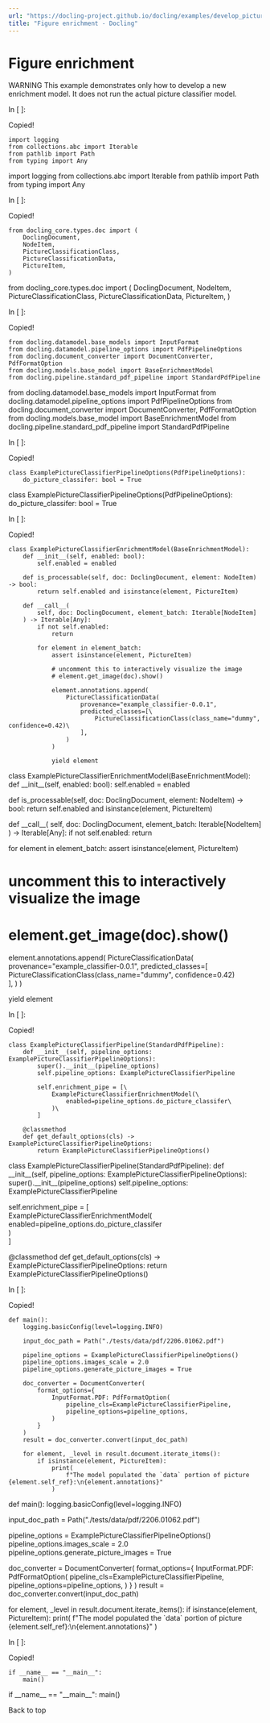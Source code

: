 ```yaml
---
url: "https://docling-project.github.io/docling/examples/develop_picture_enrichment/"
title: "Figure enrichment - Docling"
---
```


# Figure enrichment

WARNING
This example demonstrates only how to develop a new enrichment model.
It does not run the actual picture classifier model.

In \[ \]:

Copied!

```
import logging
from collections.abc import Iterable
from pathlib import Path
from typing import Any

```

import logging
from collections.abc import Iterable
from pathlib import Path
from typing import Any

In \[ \]:

Copied!

```
from docling_core.types.doc import (
    DoclingDocument,
    NodeItem,
    PictureClassificationClass,
    PictureClassificationData,
    PictureItem,
)

```

from docling\_core.types.doc import (
DoclingDocument,
NodeItem,
PictureClassificationClass,
PictureClassificationData,
PictureItem,
)

In \[ \]:

Copied!

```
from docling.datamodel.base_models import InputFormat
from docling.datamodel.pipeline_options import PdfPipelineOptions
from docling.document_converter import DocumentConverter, PdfFormatOption
from docling.models.base_model import BaseEnrichmentModel
from docling.pipeline.standard_pdf_pipeline import StandardPdfPipeline

```

from docling.datamodel.base\_models import InputFormat
from docling.datamodel.pipeline\_options import PdfPipelineOptions
from docling.document\_converter import DocumentConverter, PdfFormatOption
from docling.models.base\_model import BaseEnrichmentModel
from docling.pipeline.standard\_pdf\_pipeline import StandardPdfPipeline

In \[ \]:

Copied!

```
class ExamplePictureClassifierPipelineOptions(PdfPipelineOptions):
    do_picture_classifer: bool = True

```

class ExamplePictureClassifierPipelineOptions(PdfPipelineOptions):
do\_picture\_classifer: bool = True

In \[ \]:

Copied!

```
class ExamplePictureClassifierEnrichmentModel(BaseEnrichmentModel):
    def __init__(self, enabled: bool):
        self.enabled = enabled

    def is_processable(self, doc: DoclingDocument, element: NodeItem) -> bool:
        return self.enabled and isinstance(element, PictureItem)

    def __call__(
        self, doc: DoclingDocument, element_batch: Iterable[NodeItem]
    ) -> Iterable[Any]:
        if not self.enabled:
            return

        for element in element_batch:
            assert isinstance(element, PictureItem)

            # uncomment this to interactively visualize the image
            # element.get_image(doc).show()

            element.annotations.append(
                PictureClassificationData(
                    provenance="example_classifier-0.0.1",
                    predicted_classes=[\
                        PictureClassificationClass(class_name="dummy", confidence=0.42)\
                    ],
                )
            )

            yield element

```

class ExamplePictureClassifierEnrichmentModel(BaseEnrichmentModel):
def \_\_init\_\_(self, enabled: bool):
self.enabled = enabled

def is\_processable(self, doc: DoclingDocument, element: NodeItem) -> bool:
return self.enabled and isinstance(element, PictureItem)

def \_\_call\_\_(
self, doc: DoclingDocument, element\_batch: Iterable\[NodeItem\]
) -\> Iterable\[Any\]:
if not self.enabled:
return

for element in element\_batch:
assert isinstance(element, PictureItem)

# uncomment this to interactively visualize the image
# element.get\_image(doc).show()

element.annotations.append(
PictureClassificationData(
provenance="example\_classifier-0.0.1",
predicted\_classes=\[\
PictureClassificationClass(class\_name="dummy", confidence=0.42)\
\],
)
)

yield element

In \[ \]:

Copied!

```
class ExamplePictureClassifierPipeline(StandardPdfPipeline):
    def __init__(self, pipeline_options: ExamplePictureClassifierPipelineOptions):
        super().__init__(pipeline_options)
        self.pipeline_options: ExamplePictureClassifierPipeline

        self.enrichment_pipe = [\
            ExamplePictureClassifierEnrichmentModel(\
                enabled=pipeline_options.do_picture_classifer\
            )\
        ]

    @classmethod
    def get_default_options(cls) -> ExamplePictureClassifierPipelineOptions:
        return ExamplePictureClassifierPipelineOptions()

```

class ExamplePictureClassifierPipeline(StandardPdfPipeline):
def \_\_init\_\_(self, pipeline\_options: ExamplePictureClassifierPipelineOptions):
super().\_\_init\_\_(pipeline\_options)
self.pipeline\_options: ExamplePictureClassifierPipeline

self.enrichment\_pipe = \[\
ExamplePictureClassifierEnrichmentModel(\
enabled=pipeline\_options.do\_picture\_classifer\
)\
\]

@classmethod
def get\_default\_options(cls) -> ExamplePictureClassifierPipelineOptions:
return ExamplePictureClassifierPipelineOptions()

In \[ \]:

Copied!

```
def main():
    logging.basicConfig(level=logging.INFO)

    input_doc_path = Path("./tests/data/pdf/2206.01062.pdf")

    pipeline_options = ExamplePictureClassifierPipelineOptions()
    pipeline_options.images_scale = 2.0
    pipeline_options.generate_picture_images = True

    doc_converter = DocumentConverter(
        format_options={
            InputFormat.PDF: PdfFormatOption(
                pipeline_cls=ExamplePictureClassifierPipeline,
                pipeline_options=pipeline_options,
            )
        }
    )
    result = doc_converter.convert(input_doc_path)

    for element, _level in result.document.iterate_items():
        if isinstance(element, PictureItem):
            print(
                f"The model populated the `data` portion of picture {element.self_ref}:\n{element.annotations}"
            )

```

def main():
logging.basicConfig(level=logging.INFO)

input\_doc\_path = Path("./tests/data/pdf/2206.01062.pdf")

pipeline\_options = ExamplePictureClassifierPipelineOptions()
pipeline\_options.images\_scale = 2.0
pipeline\_options.generate\_picture\_images = True

doc\_converter = DocumentConverter(
format\_options={
InputFormat.PDF: PdfFormatOption(
pipeline\_cls=ExamplePictureClassifierPipeline,
pipeline\_options=pipeline\_options,
)
}
)
result = doc\_converter.convert(input\_doc\_path)

for element, \_level in result.document.iterate\_items():
if isinstance(element, PictureItem):
print(
f"The model populated the \`data\` portion of picture {element.self\_ref}:\\n{element.annotations}"
)

In \[ \]:

Copied!

```
if __name__ == "__main__":
    main()

```

if \_\_name\_\_ == "\_\_main\_\_":
main()

Back to top